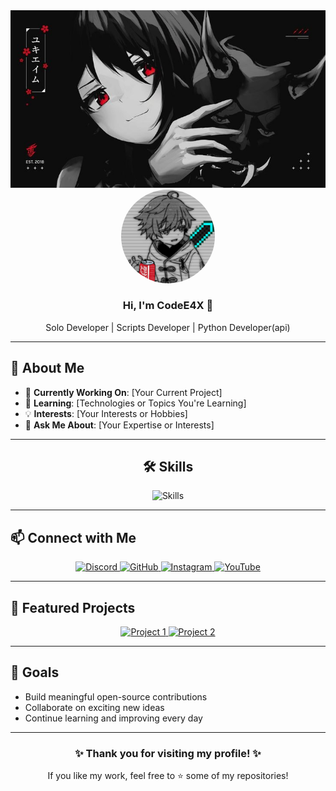 <div align="center">
  <img src="dadb379aeb49e2e236ecf289bfcdcf80.jpg" alt="Banner" />
</div>



<div align="center">
  <img src="3b4ac1934f8061356355542ee931b573.jpg" alt="Profile Picture" width="150" style="border-radius: 50%;" />
  <h3>Hi, I'm CodeE4X 👋</h3>
  <p>Solo Developer | Scripts Developer | Python Developer(api)</p>
</div>

---

## 🌟 About Me  
- 🔭 **Currently Working On**: [Your Current Project]  
- 🌱 **Learning**: [Technologies or Topics You're Learning]  
- 💡 **Interests**: [Your Interests or Hobbies]  
- 💬 **Ask Me About**: [Your Expertise or Interests]  

---

<div align="center">
  <h2>🛠️ Skills</h2>
  <img src="https://skillicons.dev/icons?i=html,css,javascript,python,lua,react" alt="Skills" />
</div>

---

## 📫 Connect with Me  

<div align="center">
  <a href="[Your Discord Link]" target="_blank">
    <img src="https://img.shields.io/badge/Discord-7289DA?style=for-the-badge&logo=discord&logoColor=white" alt="Discord" />
  </a>
  <a href="[Your GitHub Link]" target="_blank">
    <img src="https://img.shields.io/badge/GitHub-181717?style=for-the-badge&logo=github&logoColor=white" alt="GitHub" />
  </a>
  <a href="[Your Instagram Link]" target="_blank">
    <img src="https://img.shields.io/badge/Instagram-E4405F?style=for-the-badge&logo=instagram&logoColor=white" alt="Instagram" />
  </a>
  <a href="[Your YouTube Link]" target="_blank">
    <img src="https://img.shields.io/badge/YouTube-FF0000?style=for-the-badge&logo=youtube&logoColor=white" alt="YouTube" />
  </a>
</div>

---

## 📂 Featured Projects  

<div align="center">
  <a href="[Project 1 Link]" target="_blank">
    <img src="https://via.placeholder.com/400x200?text=Project+1" alt="Project 1" />
  </a>
  <a href="[Project 2 Link]" target="_blank">
    <img src="https://via.placeholder.com/400x200?text=Project+2" alt="Project 2" />
  </a>
</div>

---

## 🎯 Goals  

- Build meaningful open-source contributions  
- Collaborate on exciting new ideas  
- Continue learning and improving every day  

---

<div align="center">
  <h3>✨ Thank you for visiting my profile! ✨</h3>
  <p>If you like my work, feel free to ⭐ some of my repositories!</p>
</div>
